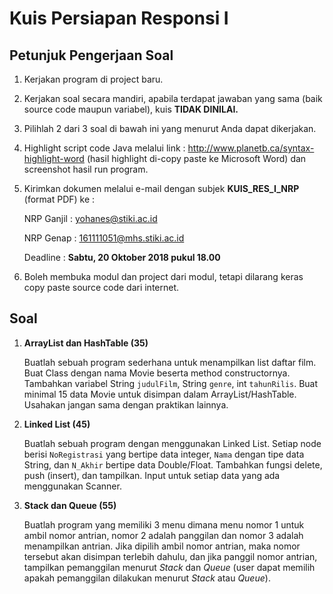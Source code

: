 # Kuis Persiapan Responsi I

## Petunjuk Pengerjaan Soal
1.	Kerjakan program di project baru.
2.	Kerjakan soal secara mandiri, apabila terdapat jawaban yang sama (baik source code maupun variabel), kuis **TIDAK DINILAI.**
3.	Pilihlah 2 dari 3 soal di bawah ini yang menurut Anda dapat dikerjakan.
4.	Highlight script code Java melalui link : http://www.planetb.ca/syntax-highlight-word (hasil highlight di-copy paste ke Microsoft Word) dan screenshot hasil run program.
5.	Kirimkan dokumen melalui e-mail dengan subjek **KUIS_RES_I_NRP** (format PDF) ke :

    NRP Ganjil : yohanes@stiki.ac.id

    NRP Genap : 161111051@mhs.stiki.ac.id
    
    Deadline : **Sabtu, 20 Oktober 2018 pukul 18.00**

6.	Boleh membuka modul dan project dari modul, tetapi dilarang keras copy paste source code dari internet.


## Soal
1. **ArrayList dan HashTable (35)**

    Buatlah sebuah program sederhana untuk menampilkan list daftar film. Buat Class dengan nama Movie beserta method constructornya. Tambahkan variabel String ```judulFilm```, String ```genre```, int ```tahunRilis```. Buat minimal 15 data Movie untuk disimpan dalam ArrayList/HashTable. Usahakan jangan sama dengan praktikan lainnya.

2. **Linked List (45)**

    Buatlah sebuah program dengan menggunakan Linked List. Setiap node berisi ```NoRegistrasi``` yang bertipe data integer, ```Nama``` dengan tipe data String, dan ```N_Akhir``` bertipe data Double/Float. Tambahkan fungsi delete, push (insert), dan tampilkan. Input untuk setiap data yang ada menggunakan Scanner.

3. **Stack dan Queue (55)**
   
   Buatlah program yang memiliki 3 menu dimana menu nomor 1 untuk ambil nomor antrian, nomor 2 adalah panggilan dan nomor 3 adalah menampilkan antrian. Jika dipilih ambil nomor antrian, maka nomor tersebut akan disimpan terlebih dahulu, dan jika panggil nomor antrian, tampilkan pemanggilan menurut *Stack* dan *Queue* (user dapat memilih apakah pemanggilan dilakukan menurut *Stack* atau *Queue*).
